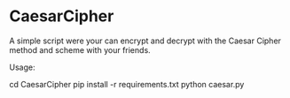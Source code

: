 # CaesarCipher
A simple script were your can encrypt and decrypt with the Caesar Cipher method and scheme with your friends.

Usage:

cd CaesarCipher
pip install -r requirements.txt
python caesar.py
